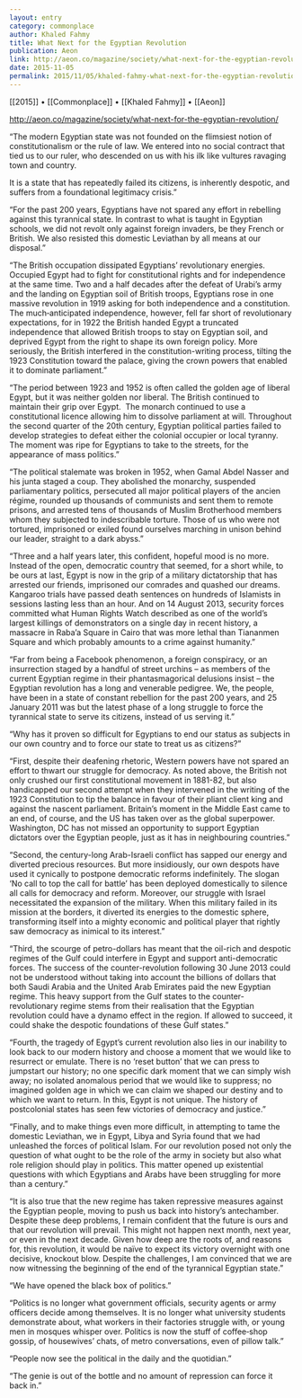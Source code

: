 ```yaml
---
layout: entry
category: commonplace
author: Khaled Fahmy
title: What Next for the Egyptian Revolution
publication: Aeon
link: http://aeon.co/magazine/society/what-next-for-the-egyptian-revolution/
date: 2015-11-05
permalink: 2015/11/05/khaled-fahmy-what-next-for-the-egyptian-revolution
---
```


[[2015]] • [[Commonplace]] • [[Khaled Fahmy]] • [[Aeon]]

http://aeon.co/magazine/society/what-next-for-the-egyptian-revolution/

“The modern Egyptian state was not founded on the flimsiest notion of constitutionalism or the rule of law. We entered into no social contract that tied us to our ruler, who descended on us with his ilk like vultures ravaging town and country.

It is a state that has repeatedly failed its citizens, is inherently despotic, and suffers from a foundational legitimacy crisis.”

“For the past 200 years, Egyptians have not spared any effort in rebelling against this tyrannical state. In contrast to what is taught in Egyptian schools, we did not revolt only against foreign invaders, be they French or British. We also resisted this domestic Leviathan by all means at our disposal.”

“The British occupation dissipated Egyptians’ revolutionary energies. Occupied Egypt had to fight for constitutional rights and for independence at the same time. Two and a half decades after the defeat of Urabi’s army and the landing on Egyptian soil of British troops, Egyptians rose in one massive revolution in 1919 asking for both independence and a constitution. The much‑anticipated independence, however, fell far short of revolutionary expectations, for in 1922 the British handed Egypt a truncated independence that allowed British troops to stay on Egyptian soil, and deprived Egypt from the right to shape its own foreign policy. More seriously, the British interfered in the constitution-writing process, tilting the 1923 Constitution toward the palace, giving the crown powers that enabled it to dominate parliament.”

“The period between 1923 and 1952 is often called the golden age of liberal Egypt, but it was neither golden nor liberal. The British continued to maintain their grip over Egypt.  The monarch continued to use a constitutional licence allowing him to dissolve parliament at will. Throughout the second quarter of the 20th century, Egyptian political parties failed to develop strategies to defeat either the colonial occupier or local tyranny. The moment was ripe for Egyptians to take to the streets, for the appearance of mass politics.”

“The political stalemate was broken in 1952, when Gamal Abdel Nasser and his junta staged a coup. They abolished the monarchy, suspended parliamentary politics, persecuted all major political players of the ancien régime, rounded up thousands of communists and sent them to remote prisons, and arrested tens of thousands of Muslim Brotherhood members whom they subjected to indescribable torture. Those of us who were not tortured, imprisoned or exiled found ourselves marching in unison behind our leader, straight to a dark abyss.”

“Three and a half years later, this confident, hopeful mood is no more. Instead of the open, democratic country that seemed, for a short while, to be ours at last, Egypt is now in the grip of a military dictatorship that has arrested our friends, imprisoned our comrades and quashed our dreams. Kangaroo trials have passed death sentences on hundreds of Islamists in sessions lasting less than an hour. And on 14 August 2013, security forces committed what Human Rights Watch described as one of the world’s largest killings of demonstrators on a single day in recent history, a massacre in Raba’a Square in Cairo that was more lethal than Tiananmen Square and which probably amounts to a crime against humanity.”

“Far from being a Facebook phenomenon, a foreign conspiracy, or an insurrection staged by a handful of street urchins – as members of the current Egyptian regime in their phantasmagorical delusions insist – the Egyptian revolution has a long and venerable pedigree. We, the people, have been in a state of constant rebellion for the past 200 years, and 25 January 2011 was but the latest phase of a long struggle to force the tyrannical state to serve its citizens, instead of us serving it.”

“Why has it proven so difficult for Egyptians to end our status as subjects in our own country and to force our state to treat us as citizens?”

“First, despite their deafening rhetoric, Western powers have not spared an effort to thwart our struggle for democracy. As noted above, the British not only crushed our first constitutional movement in 1881-82, but also handicapped our second attempt when they intervened in the writing of the 1923 Constitution to tip the balance in favour of their pliant client king and against the nascent parliament. Britain’s moment in the Middle East came to an end, of course, and the US has taken over as the global superpower. Washington, DC has not missed an opportunity to support Egyptian dictators over the Egyptian people, just as it has in neighbouring countries.”

“Second, the century-long Arab-Israeli conflict has sapped our energy and diverted precious resources. But more insidiously, our own despots have used it cynically to postpone democratic reforms indefinitely. The slogan ‘No call to top the call for battle’ has been deployed domestically to silence all calls for democracy and reform. Moreover, our struggle with Israel necessitated the expansion of the military. When this military failed in its mission at the borders, it diverted its energies to the domestic sphere, transforming itself into a mighty economic and political player that rightly saw democracy as inimical to its interest.”

“Third, the scourge of petro-dollars has meant that the oil-rich and despotic regimes of the Gulf could interfere in Egypt and support anti-democratic forces. The success of the counter-revolution following 30 June 2013 could not be understood without taking into account the billions of dollars that both Saudi Arabia and the United Arab Emirates paid the new Egyptian regime. This heavy support from the Gulf states to the counter-revolutionary regime stems from their realisation that the Egyptian revolution could have a dynamo effect in the region. If allowed to succeed, it could shake the despotic foundations of these Gulf states.”

“Fourth, the tragedy of Egypt’s current revolution also lies in our inability to look back to our modern history and choose a moment that we would like to resurrect or emulate. There is no ‘reset button’ that we can press to jumpstart our history; no one specific dark moment that we can simply wish away; no isolated anomalous period that we would like to suppress; no imagined golden age in which we can claim we shaped our destiny and to which we want to return. In this, Egypt is not unique. The history of postcolonial states has seen few victories of democracy and justice.”

“Finally, and to make things even more difficult, in attempting to tame the domestic Leviathan, we in Egypt, Libya and Syria found that we had unleashed the forces of political Islam. For our revolution posed not only the question of what ought to be the role of the army in society but also what role religion should play in politics. This matter opened up existential questions with which Egyptians and Arabs have been struggling for more than a century.”

“It is also true that the new regime has taken repressive measures against the Egyptian people, moving to push us back into history’s antechamber. Despite these deep problems, I remain confident that the future is ours and that our revolution will prevail. This might not happen next month, next year, or even in the next decade. Given how deep are the roots of, and reasons for, this revolution, it would be naïve to expect its victory overnight with one decisive, knockout blow. Despite the challenges, I am convinced that we are now witnessing the beginning of the end of the tyrannical Egyptian state.”

“We have opened the black box of politics.”

“Politics is no longer what government officials, security agents or army officers decide among themselves. It is no longer what university students demonstrate about, what workers in their factories struggle with, or young men in mosques whisper over. Politics is now the stuff of coffee‑shop gossip, of housewives’ chats, of metro conversations, even of pillow talk.”

“People now see the political in the daily and the quotidian.”

“The genie is out of the bottle and no amount of repression can force it back in.”
